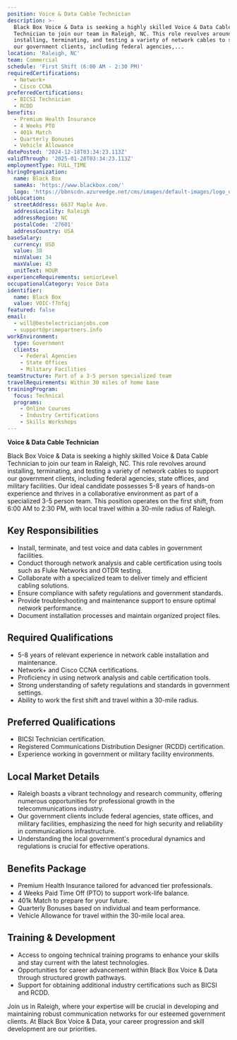 ```yaml
---
position: Voice & Data Cable Technician
description: >-
  Black Box Voice & Data is seeking a highly skilled Voice & Data Cable
  Technician to join our team in Raleigh, NC. This role revolves around
  installing, terminating, and testing a variety of network cables to support
  our government clients, including federal agencies,...
location: 'Raleigh, NC'
team: Commercial
schedule: 'First Shift (6:00 AM - 2:30 PM)'
requiredCertifications:
  - Network+
  - Cisco CCNA
preferredCertifications:
  - BICSI Technician
  - RCDD
benefits:
  - Premium Health Insurance
  - 4 Weeks PTO
  - 401k Match
  - Quarterly Bonuses
  - Vehicle Allowance
datePosted: '2024-12-18T03:34:23.113Z'
validThrough: '2025-01-28T03:34:23.113Z'
employmentType: FULL_TIME
hiringOrganization:
  name: Black Box
  sameAs: 'https://www.blackbox.com/'
  logo: 'https://bbnscdn.azureedge.net/cms/images/default-images/logo_dark.png'
jobLocation:
  streetAddress: 6637 Maple Ave.
  addressLocality: Raleigh
  addressRegion: NC
  postalCode: '27601'
  addressCountry: USA
baseSalary:
  currency: USD
  value: 38
  minValue: 34
  maxValue: 43
  unitText: HOUR
experienceRequirements: seniorLevel
occupationalCategory: Voice Data
identifier:
  name: Black Box
  value: VOIC-f7nfqj
featured: false
email:
  - will@bestelectricianjobs.com
  - support@primepartners.info
workEnvironment:
  type: Government
  clients:
    - Federal Agencies
    - State Offices
    - Military Facilities
teamStructure: Part of a 3-5 person specialized team
travelRequirements: Within 30 miles of home base
trainingProgram:
  focus: Technical
  programs:
    - Online Courses
    - Industry Certifications
    - Skills Workshops
---
```


**Voice & Data Cable Technician**

Black Box Voice & Data is seeking a highly skilled Voice & Data Cable Technician to join our team in Raleigh, NC. This role revolves around installing, terminating, and testing a variety of network cables to support our government clients, including federal agencies, state offices, and military facilities. Our ideal candidate possesses 5-8 years of hands-on experience and thrives in a collaborative environment as part of a specialized 3-5 person team. This position operates on the first shift, from 6:00 AM to 2:30 PM, with local travel within a 30-mile radius of Raleigh.

## Key Responsibilities
- Install, terminate, and test voice and data cables in government facilities.
- Conduct thorough network analysis and cable certification using tools such as Fluke Networks and OTDR testing.
- Collaborate with a specialized team to deliver timely and efficient cabling solutions.
- Ensure compliance with safety regulations and government standards.
- Provide troubleshooting and maintenance support to ensure optimal network performance.
- Document installation processes and maintain organized project files.

## Required Qualifications
- 5-8 years of relevant experience in network cable installation and maintenance.
- Network+ and Cisco CCNA certifications.
- Proficiency in using network analysis and cable certification tools.
- Strong understanding of safety regulations and standards in government settings.
- Ability to work the first shift and travel within a 30-mile radius.

## Preferred Qualifications
- BICSI Technician certification.
- Registered Communications Distribution Designer (RCDD) certification.
- Experience working in government or military facility environments.

## Local Market Details
- Raleigh boasts a vibrant technology and research community, offering numerous opportunities for professional growth in the telecommunications industry.
- Our government clients include federal agencies, state offices, and military facilities, emphasizing the need for high security and reliability in communications infrastructure.
- Understanding the local government's procedural dynamics and regulations is crucial for effective operations.

## Benefits Package
- Premium Health Insurance tailored for advanced tier professionals.
- 4 Weeks Paid Time Off (PTO) to support work-life balance.
- 401k Match to prepare for your future.
- Quarterly Bonuses based on individual and team performance.
- Vehicle Allowance for travel within the 30-mile local area.

## Training & Development
- Access to ongoing technical training programs to enhance your skills and stay current with the latest technologies.
- Opportunities for career advancement within Black Box Voice & Data through structured growth pathways.
- Support for obtaining additional industry certifications such as BICSI and RCDD.

Join us in Raleigh, where your expertise will be crucial in developing and maintaining robust communication networks for our esteemed government clients. At Black Box Voice & Data, your career progression and skill development are our priorities.

